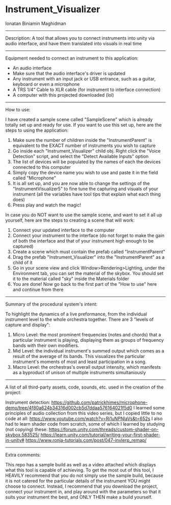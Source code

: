 # Instrument_Visualizer

Ionatan Biniamin Maghidman

------------------------------------------------

Description:
A tool that allows you to connect instruments into unity via audio interface, and have them translated into visuals in real time

------------------------------------------------

Equipment needed to connect an instrument to this application:
- An audio interface
- Make sure that the audio interface's driver is updated
- Any instrument with an input jack or USB entrance, such as a guitar, keyboard or even a microphone
- A TRS 1/4” Cable to XLR cable (for instrument to interface connection)
- A computer with this projected downloaded (lol)

------------------------------------------------

How to use:

I have created a sample scene called "SampleScene" which is already totally set up and ready for use. If you want to use this set up, here are the steps to using the application:

1. Make sure the number of children inside the "InstrumentParent" is equivalent to the EXACT number of instruments you wish to capture
2. Go inside each "Instrument_Visualizer" child obj. Right click the "Voice Detection" script, and select the "Detect Available Inputs" option
3. The list of devices will be populated by the names of each the devices connected to this computer
4. Simply copy the device name you wish to use and paste it in the field called "Microphone"
5. It is all set up, and you are now able to change the settings of the "InstrumentVisualizer5" to fine tune the capturing and visuals of your instrument (all the variables have tool tips that explain what each thing does)
6. Press play and watch the magic!

In case you do NOT want to use the sample scene, and want to set it all up yourself, here are the steps to creating a scene that will work:

1. Connect your updated interface to the computer
2. Connect your instrument to the interface (do not forget to make the gain of both the interface and that of your instrument high enough to be captured)
3. Create a scene which must contain the prefab called "InstrumentParent"
4. Drag the prefab "Instrument_Visualizer" into the "InstrumentParent" as a child of it
5. Go in your scene view and click Window>Rendering>Lighting, under the Environment tab, you can set the material of the skybox. You should set it to the material called "sky" inside the Materials folder
6. You are done! Now go back to the first part of the "How to use" here and continue from there

------------------------------------------------

Summary of the procedural system's intent:

To highlight the dynamics of a live preformance, from the individual instrument level to the whole orchestra together.
There are 3 "levels of capture and display":
1. Micro Level: the most prominent frequencies (notes and chords) that a particular instrument is playing, displaying them as groups of frequency bands with their own modifiers.
2. Mid Level: the individual instrument's summed output which comes as a result of the average of its bands. This visualizes the particular instrument's moments of most and least participation in a song.
3. Macro Level: the orchestras's overall output intensity, which manifests as a byproduct of unison of multiple instruments simultaniously

------------------------------------------------

A list of all third-party assets, code, sounds, etc. used in the creation of the project:

Instrument detection: https://github.com/patrickhimes/microphone-demo/tree/4f80a624b34316d002cb5d7ddaa576164021f5d0
I learned some principles of audio collection from this video series, but I copied little to no code at all: https://www.youtube.com/watch?v=Ri1uNPNlaVs&t=652s
I also had to learn shader code from scratch, some of which I learned by studying (not copying) these:
https://forum.unity.com/threads/custom-shader-on-skybox.583525/
https://learn.unity.com/tutorial/writing-your-first-shader-in-unity#
https://www.ronja-tutorials.com/post/047-invlerp_remap/

------------------------------------------------

Extra comments:

This repo has a sample build as well as a video attached which displays what this tool is capable of achieving.
To get the most out of this tool, I HEAVILY recommend that you do not simply use the sample build, because it is not catered for the particular details of the instrument YOU might choose to connect.
Instead, I recommend that you download the project, connect your instrument in, and play around with the parameters so that it suits your instrument the best, and ONLY THEN make a build yourself.